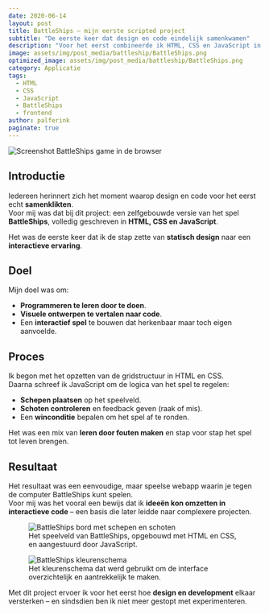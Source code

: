 ```yaml
---
date: 2020-06-14
layout: post
title: BattleShips – mijn eerste scripted project
subtitle: "De eerste keer dat design en code eindelijk samenkwamen"
description: "Voor het eerst combineerde ik HTML, CSS en JavaScript in een zelfgemaakt project. Het resultaat was een eigen versie van het klassieke spel BattleShips – een mijlpaal in mijn leerproces."
image: assets/img/post_media/battleship/BattleShips.png
optimized_image: assets/img/post_media/battleship/BattleShips.png
category: Applicatie
tags:
  - HTML
  - CSS
  - JavaScript
  - BattleShips
  - frontend
author: palferink
paginate: true
---
```


<img src="{{ site.baseurl }}/assets/img/post_media/battleship/BattleShips.png" alt="Screenshot BattleShips game in de browser">

## Introductie

Iedereen herinnert zich het moment waarop design en code voor het eerst echt **samenklikten**.  
Voor mij was dat bij dit project: een zelfgebouwde versie van het spel **BattleShips**, volledig geschreven in **HTML, CSS en JavaScript**.  

Het was de eerste keer dat ik de stap zette van **statisch design** naar een **interactieve ervaring**.

## Doel

Mijn doel was om:

- **Programmeren te leren door te doen**.  
- **Visuele ontwerpen te vertalen naar code**.  
- Een **interactief spel** te bouwen dat herkenbaar maar toch eigen aanvoelde.  

## Proces

Ik begon met het opzetten van de gridstructuur in HTML en CSS.  
Daarna schreef ik JavaScript om de logica van het spel te regelen:

- **Schepen plaatsen** op het speelveld.  
- **Schoten controleren** en feedback geven (raak of mis).  
- Een **winconditie** bepalen om het spel af te ronden.  

Het was een mix van **leren door fouten maken** en stap voor stap het spel tot leven brengen.

## Resultaat

Het resultaat was een eenvoudige, maar speelse webapp waarin je tegen de computer BattleShips kunt spelen.  
Voor mij was het vooral een bewijs dat ik **ideeën kon omzetten in interactieve code** – een basis die later leidde naar complexere projecten.

<div class="image-grid">
  <figure>
    <img src="{{ site.baseurl }}/assets/img/post_media/battleship/BattleShips.png" alt="BattleShips bord met schepen en schoten">
    <figcaption>Het speelveld van BattleShips, opgebouwd met HTML en CSS, en aangestuurd door JavaScript.</figcaption>
  </figure>
  <figure>
    <img src="{{ site.baseurl }}/assets/img/post_media/battleship/Kleurenschema.png" alt="BattleShips kleurenschema">
    <figcaption>Het kleurenschema dat werd gebruikt om de interface overzichtelijk en aantrekkelijk te maken.</figcaption>
  </figure>
</div>

Met dit project ervoer ik voor het eerst hoe **design en development** elkaar versterken – en sindsdien ben ik niet meer gestopt met experimenteren.
